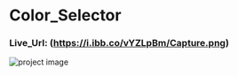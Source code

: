 # Color_Selector

### Live_Url: (https://i.ibb.co/vYZLpBm/Capture.png)

![project image](https://i.ibb.co/vYZLpBm/Capture.png)

